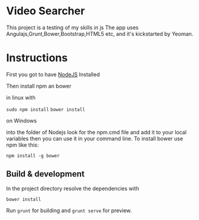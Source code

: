 # Video Searcher

This project is a testing of my skills in js
The app uses Angulajs,Grunt,Bower,Bootstrap,HTML5 etc, and it's kickstarted by Yeoman.

# Instructions

First you got to have [NodeJS](http://nodejs.org/download/) Installed

Then install npm an bower

in linux with 

`sudo npm install`
`bower install`

on Windows

into the folder of Nodejs look for the npm.cmd file and add it to your local variables
then you can use it in your command line. To install bower use npm like this:

`npm install -g bower`

## Build & development

In the project directory resolve the dependencies with

`bower install`

Run `grunt` for building and `grunt serve` for preview.

